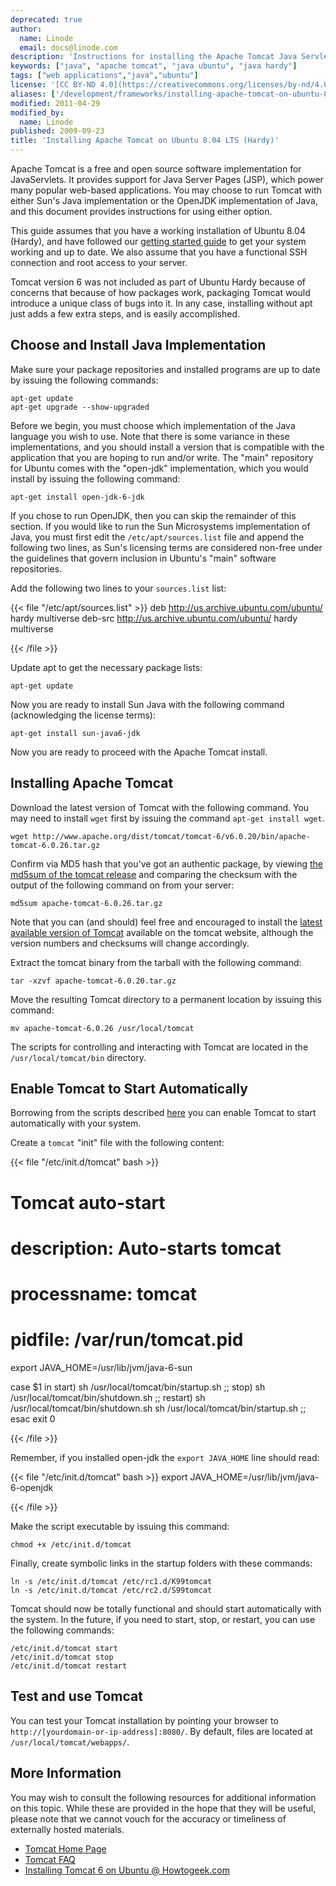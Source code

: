 ```yaml
---
deprecated: true
author:
  name: Linode
  email: docs@linode.com
description: 'Instructions for installing the Apache Tomcat Java Servlet engine on Ubuntu 8.04 LTS (Hardy).'
keywords: ["java", "apache tomcat", "java ubuntu", "java hardy"]
tags: ["web applications","java","ubuntu"]
license: '[CC BY-ND 4.0](https://creativecommons.org/licenses/by-nd/4.0)'
aliases: ['/development/frameworks/installing-apache-tomcat-on-ubuntu-8-04-lts-hardy/','/frameworks/apache-tomcat/ubuntu-8-04-hardy/','/websites/frameworks/installing-apache-tomcat-on-ubuntu-8-04-lts-hardy/']
modified: 2011-04-29
modified_by:
  name: Linode
published: 2009-09-23
title: 'Installing Apache Tomcat on Ubuntu 8.04 LTS (Hardy)'
---
```




Apache Tomcat is a free and open source software implementation for JavaServlets. It provides support for Java Server Pages (JSP), which power many popular web-based applications. You may choose to run Tomcat with either Sun's Java implementation or the OpenJDK implementation of Java, and this document provides instructions for using either option.

This guide assumes that you have a working installation of Ubuntu 8.04 (Hardy), and have followed our [getting started guide](/docs/getting-started/) to get your system working and up to date. We also assume that you have a functional SSH connection and root access to your server.

Tomcat version 6 was not included as part of Ubuntu Hardy because of concerns that because of how packages work, packaging Tomcat would introduce a unique class of bugs into it. In any case, installing without apt just adds a few extra steps, and is easily accomplished.

## Choose and Install Java Implementation

Make sure your package repositories and installed programs are up to date by issuing the following commands:

    apt-get update
    apt-get upgrade --show-upgraded

Before we begin, you must choose which implementation of the Java language you wish to use. Note that there is some variance in these implementations, and you should install a version that is compatible with the application that you are hoping to run and/or write. The "main" repository for Ubuntu comes with the "open-jdk" implementation, which you would install by issuing the following command:

    apt-get install open-jdk-6-jdk

If you chose to run OpenJDK, then you can skip the remainder of this section. If you would like to run the Sun Microsystems implementation of Java, you must first edit the `/etc/apt/sources.list` file and append the following two lines, as Sun's licensing terms are considered non-free under the guidelines that govern inclusion in Ubuntu's "main" software repositories.

Add the following two lines to your `sources.list` list:

{{< file "/etc/apt/sources.list" >}}
deb http://us.archive.ubuntu.com/ubuntu/ hardy multiverse
deb-src http://us.archive.ubuntu.com/ubuntu/ hardy multiverse

{{< /file >}}


Update apt to get the necessary package lists:

    apt-get update

Now you are ready to install Sun Java with the following command (acknowledging the license terms):

    apt-get install sun-java6-jdk

Now you are ready to proceed with the Apache Tomcat install.

## Installing Apache Tomcat

Download the latest version of Tomcat with the following command. You may need to install `wget` first by issuing the command `apt-get install wget`.

    wget http://www.apache.org/dist/tomcat/tomcat-6/v6.0.20/bin/apache-tomcat-6.0.26.tar.gz

Confirm via MD5 hash that you've got an authentic package, by viewing [the md5sum of the tomcat release](http://www.apache.org/dist/tomcat/tomcat-6/v6.0.26/bin/apache-tomcat-6.0.26.tar.gz.md5) and comparing the checksum with the output of the following command on from your server:

    md5sum apache-tomcat-6.0.26.tar.gz

Note that you can (and should) feel free and encouraged to install the [latest available version of Tomcat](http://tomcat.apache.org/download-60.cgi) available on the tomcat website, although the version numbers and checksums will change accordingly.

Extract the tomcat binary from the tarball with the following command:

    tar -xzvf apache-tomcat-6.0.20.tar.gz

Move the resulting Tomcat directory to a permanent location by issuing this command:

    mv apache-tomcat-6.0.26 /usr/local/tomcat

The scripts for controlling and interacting with Tomcat are located in the `/usr/local/tomcat/bin` directory.

## Enable Tomcat to Start Automatically

Borrowing from the scripts described [here](http://www.howtogeek.com/howto/linux/installing-tomcat-6-on-ubuntu/) you can enable Tomcat to start automatically with your system.

Create a `tomcat` "init" file with the following content:

{{< file "/etc/init.d/tomcat" bash >}}
# Tomcat auto-start
#
# description: Auto-starts tomcat
# processname: tomcat
# pidfile: /var/run/tomcat.pid

export JAVA_HOME=/usr/lib/jvm/java-6-sun

case $1 in
start)
        sh /usr/local/tomcat/bin/startup.sh
        ;;
stop)
        sh /usr/local/tomcat/bin/shutdown.sh
        ;;
restart)
        sh /usr/local/tomcat/bin/shutdown.sh
        sh /usr/local/tomcat/bin/startup.sh
        ;;
esac
exit 0

{{< /file >}}


Remember, if you installed open-jdk the `export JAVA_HOME` line should read:

{{< file "/etc/init.d/tomcat" bash >}}
export JAVA_HOME=/usr/lib/jvm/java-6-openjdk

{{< /file >}}


Make the script executable by issuing this command:

    chmod +x /etc/init.d/tomcat

Finally, create symbolic links in the startup folders with these commands:

    ln -s /etc/init.d/tomcat /etc/rc1.d/K99tomcat
    ln -s /etc/init.d/tomcat /etc/rc2.d/S99tomcat

Tomcat should now be totally functional and should start automatically with the system. In the future, if you need to start, stop, or restart, you can use the following commands:

    /etc/init.d/tomcat start
    /etc/init.d/tomcat stop
    /etc/init.d/tomcat restart

## Test and use Tomcat

You can test your Tomcat installation by pointing your browser to `http://[yourdomain-or-ip-address]:8080/`. By default, files are located at `/usr/local/tomcat/webapps/`.

## More Information

You may wish to consult the following resources for additional information on this topic. While these are provided in the hope that they will be useful, please note that we cannot vouch for the accuracy or timeliness of externally hosted materials.

- [Tomcat Home Page](http://tomcat.apache.org/)
- [Tomcat FAQ](http://wiki.apache.org/tomcat/FAQ)
- [Installing Tomcat 6 on Ubuntu @ Howtogeek.com](http://www.howtogeek.com/howto/linux/installing-tomcat-6-on-ubuntu/)




